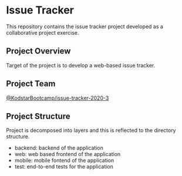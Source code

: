 # Issue Tracker
This repository contains the issue tracker project developed as a collaborative project exercise.
## Project Overview
Target of the project is to develop a web-based issue tracker.
## Project Team
[@KodstarBootcamp/issue-tracker-2020-3](https://github.com/orgs/KodstarBootcamp/teams/issue-tracker-2020-3/members)
## Project Structure
Project is decomposed into layers and this is reflected to the directory structure.
* backend: backend of the application
* web: web based frontend of the application
* mobile: mobile fontend of the application
* test: end-to-end tests for the application

